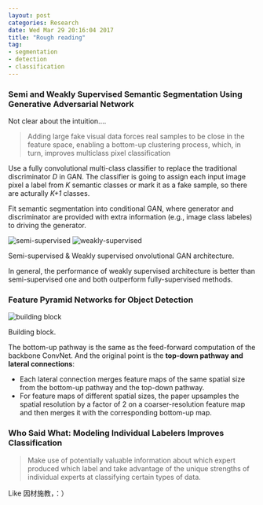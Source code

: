 ```yaml
---
layout: post
categories: Research
date: Wed Mar 29 20:16:04 2017
title: "Rough reading"
tag:
- segmentation
- detection
- classification
---
```


### Semi and Weakly Supervised Semantic Segmentation Using Generative Adversarial Network

Not clear about the intuition....

> Adding large fake visual data forces real samples to be close in the feature space, enabling a bottom-up clustering process, which, in turn, improves multiclass pixel classification

Use a fully convolutional multi-class classifier to replace the traditional discriminator *D* in GAN. The classifier is going to assign each input image pixel a label from *K* semantic classes or mark it as a fake sample, so there are acturally *K+1* classes.

Fit semantic segmentation into conditional GAN, where generator and discriminator are provided with extra information (e.g., image class labeles) to driving the generator. 

![semi-supervised][1]
![weakly-supervised][2]
<figcaption class="caption">Semi-supervised & Weakly supervised onvolutional GAN architecture.</figcaption>

In general, the performance of weakly supervised architecture is better than semi-supervised one and both outperform fully-supervised methods.

### Feature Pyramid Networks for Object Detection

![building block][3]
<figcaption class="caption">Building block.</figcaption>

The bottom-up pathway is the same as the feed-forward computation of the backbone ConvNet. And the original point is the **top-down pathway and lateral connections**:

- Each lateral connection merges feature maps of the same spatial size from the bottom-up pathway and the top-down pathway. 
- For feature maps of different spatial sizes, the paper upsamples the spatial resolution by a factor of 2 on a coarser-resolution feature map and then merges it with the corresponding bottom-up map.

### Who Said What: Modeling Individual Labelers Improves Classification

> Make use of potentially valuable information about which expert produced which label and take advantage of the unique strengths of individual experts at classifying certain types of data.

Like 因材施教，：）





[1]: https://cl.ly/1G361K0I1V2j/Image%202017-03-29%20at%208.24.01%20PM.png
[2]: https://cl.ly/3i2V371S2k37/Image%202017-03-29%20at%208.24.45%20PM.png
[3]: https://cl.ly/1m253Q3q0W0s/Image%202017-03-29%20at%208.35.28%20PM.png